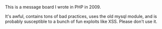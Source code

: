 This is a message board I wrote in PHP in 2009.

It's awful, contains tons of bad practices, uses the old mysql module, and is probably susceptible to a bunch of fun exploits like XSS. Please don't use it.
